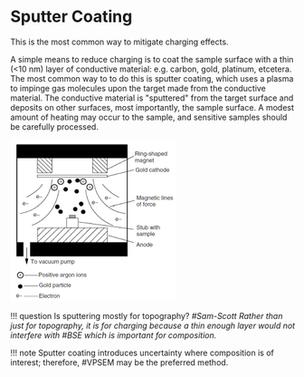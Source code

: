 # Sputter Coating

This is the most common way to mitigate charging effects.

A simple means to reduce charging is to coat the sample surface with a thin (<10 nm) layer of conductive material: e.g. carbon, gold, platinum, etcetera.
The most common way to to do this is sputter coating, which uses a plasma to impinge gas molecules upon the target made from the conductive material.
The conductive material is "sputtered" from the target surface and deposits on other surfaces, most importantly, the sample surface.
A modest amount of heating may occur to the sample, and sensitive samples should be carefully processed.

![](../../../attachments/lecture-9-sem-sample-prep-and-vacuum-condition/sputter_coating_221027_195127_EST.png)

!!! question Is sputtering mostly for topography? <cite> #Sam-Scott
    Rather than just for topography, it is for charging because a thin enough layer would not interfere with #BSE which is important for composition.

!!! note
    Sputter coating introduces uncertainty where composition is of interest; therefore, #VPSEM may be the preferred method.